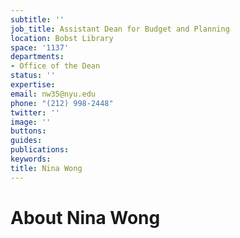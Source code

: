 ```yaml
---
subtitle: ''
job_title: Assistant Dean for Budget and Planning
location: Bobst Library
space: '1137'
departments:
- Office of the Dean
status: ''
expertise: 
email: nw35@nyu.edu
phone: "(212) 998-2448"
twitter: ''
image: ''
buttons: 
guides: 
publications: 
keywords: 
title: Nina Wong
---
```


# About Nina Wong